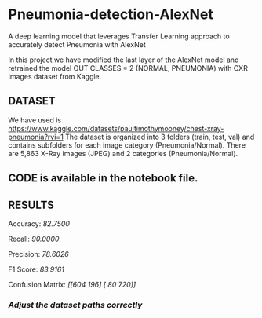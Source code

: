# Pneumonia-detection-AlexNet
A deep learning model that leverages Transfer Learning approach to accurately detect Pneumonia with AlexNet

In this project we have modified the last layer of the AlexNet model and retrained the model OUT CLASSES = 2 (NORMAL, PNEUMONIA) with CXR Images dataset from Kaggle.

## DATASET

We have used is https://www.kaggle.com/datasets/paultimothymooney/chest-xray-pneumonia?rvi=1
The dataset is organized into 3 folders (train, test, val) and contains subfolders for each image category (Pneumonia/Normal). There are 5,863 X-Ray images (JPEG) and 2 categories (Pneumonia/Normal).

## CODE is available in the notebook file.

## RESULTS

Accuracy: *82.7500*

Recall: *90.0000*

Precision: *78.6026*

F1 Score: *83.9161*

Confusion Matrix:
*[[604 196]
 [ 80 720]]*

### *Adjust the dataset paths correctly*
